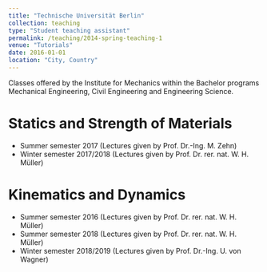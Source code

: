 ```yaml
---
title: "Technische Universität Berlin"
collection: teaching
type: "Student teaching assistant"
permalink: /teaching/2014-spring-teaching-1
venue: "Tutorials"
date: 2016-01-01
location: "City, Country"
---
```


Classes offered by the Institute for Mechanics within the Bachelor programs Mechanical Engineering, Civil Engineering and Engineering Science.

Statics and Strength of Materials
======
* Summer semester 2017 (Lectures given by Prof. Dr.-Ing. M. Zehn)
* Winter semester 2017/2018 (Lectures given by Prof. Dr. rer. nat. W. H. Müller)

Kinematics and Dynamics
======
* Summer semester 2016 (Lectures given by Prof. Dr. rer. nat. W. H. Müller)
* Summer semester 2018 (Lectures given by Prof. Dr. rer. nat. W. H. Müller)
* Winter semester 2018/2019 (Lectures given by Prof. Dr.-Ing. U. von Wagner)
